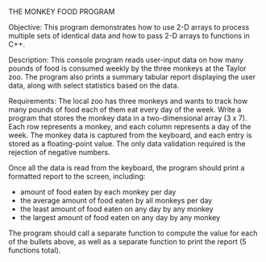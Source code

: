 THE MONKEY FOOD PROGRAM

Objective:
This program demonstrates how to use 2-D arrays to process multiple sets of identical data and  how to pass 2-D arrays to functions in C++.

Description: 
This console program reads user-input data on how many pounds of food is consumed weekly by the three monkeys at the Taylor zoo. The program also prints a summary tabular report displaying the user data, along with select statistics based on the data.

Requirements:
The local zoo has three monkeys and wants to track how many pounds of food each of them eat every day of the week. Write a program that stores the monkey data in a two-dimensional array (3 x 7). Each row represents a monkey, and each column represents a day of the week. The monkey data is captured from the keyboard, and each entry is stored as a floating-point value. The only data validation required is the rejection of negative numbers. 

Once all the data is read from the keyboard, the program should print a formatted report to the screen, including:
- amount of food eaten by each monkey per day
- the average amount of food eaten by all monkeys per day
- the least amount of food eaten on any day by any monkey
- the largest amount of food eaten on any day by any monkey

The program should call a separate function to compute the value for each of the bullets above, as well as a separate function to print the report (5 functions total).
